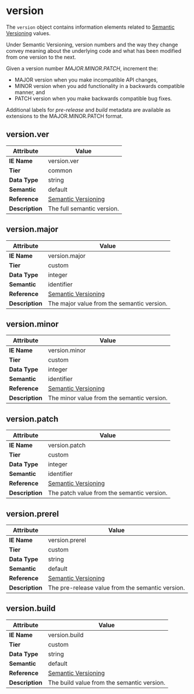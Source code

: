 # version

The `version` object contains information elements related to [Semantic Versioning](https://semver.org/) values.

Under Semantic Versioning, version numbers and the way they change convey meaning about the underlying code and what has been modified from one version to the next.

Given a version number *MAJOR.MINOR.PATCH*, increment the:

- MAJOR version when you make incompatible API changes,
- MINOR version when you add functionality in a backwards compatible manner, and
- PATCH version when you make backwards compatible bug fixes.

Additional labels for *pre-release* and *build* metadata are available as extensions to the MAJOR.MINOR.PATCH format.

## version.ver

Attribute | Value
--- | ---
**IE Name** | version.ver
**Tier** | common
**Data Type** | string
**Semantic** | default
**Reference** | [Semantic Versioning](https://semver.org/)
**Description** | The full semantic version.

## version.major

Attribute | Value
--- | ---
**IE Name** | version.major
**Tier** | custom
**Data Type** | integer
**Semantic** | identifier
**Reference** | [Semantic Versioning](https://semver.org/)
**Description** | The major value from the semantic version.

## version.minor

Attribute | Value
--- | ---
**IE Name** | version.minor
**Tier** | custom
**Data Type** | integer
**Semantic** | identifier
**Reference** | [Semantic Versioning](https://semver.org/)
**Description** | The minor value from the semantic version.

## version.patch

Attribute | Value
--- | ---
**IE Name** | version.patch
**Tier** | custom
**Data Type** | integer
**Semantic** | identifier
**Reference** | [Semantic Versioning](https://semver.org/)
**Description** | The patch value from the semantic version.

## version.prerel

Attribute | Value
--- | ---
**IE Name** | version.prerel
**Tier** | custom
**Data Type** | string
**Semantic** | default
**Reference** | [Semantic Versioning](https://semver.org/)
**Description** | The pre-release value from the semantic version.

## version.build

Attribute | Value
--- | ---
**IE Name** | version.build
**Tier** | custom
**Data Type** | string
**Semantic** | default
**Reference** | [Semantic Versioning](https://semver.org/)
**Description** | The build value from the semantic version.
